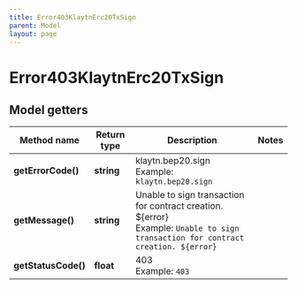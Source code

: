 ```yaml
---
title: Error403KlaytnErc20TxSign
parent: Model
layout: page
---
```


# Error403KlaytnErc20TxSign

## Model getters

Method name | Return type | Description | Notes
------------ | ------------- | ------------- | -------------
**getErrorCode()** | **string** | klaytn.bep20.sign <br>Example: `klaytn.bep20.sign` |
**getMessage()** | **string** | Unable to sign transaction for contract creation. ${error} <br>Example: `Unable to sign transaction for contract creation. ${error}` |
**getStatusCode()** | **float** | 403 <br>Example: `403` |

